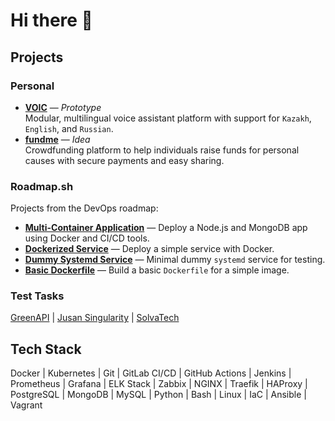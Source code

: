 # Hi there 👋
## Projects
### Personal  
- **[VOIC](https://gitlab.com/voic)** — *Prototype*  
  Modular, multilingual voice assistant platform with support for `Kazakh`, `English`, and `Russian`.
- **[fundme](https://github.com/peible/fundme)** — *Idea*  
  Crowdfunding platform to help individuals raise funds for personal causes with secure payments and easy sharing.
### Roadmap.sh  
Projects from the DevOps roadmap:  
- **[Multi-Container Application](https://github.com/peible/rm-mca)** — Deploy a Node.js and MongoDB app using Docker and CI/CD tools.  
- **[Dockerized Service](https://github.com/peible/rm-dsd)** — Deploy a simple service with Docker.  
- **[Dummy Systemd Service](https://github.com/peible/rm-dss)** — Minimal dummy `systemd` service for testing.  
- **[Basic Dockerfile](https://github.com/peible/rm-bd)** — Build a basic `Dockerfile` for a simple image.
### Test Tasks  
[GreenAPI](https://github.com/peible/green-api-task) | [Jusan Singularity](https://github.com/peible/jdo) | [SolvaTech](https://github.com/peible/solva-task)
## Tech Stack  
Docker | Kubernetes | Git | GitLab CI/CD | GitHub Actions | Jenkins | Prometheus | Grafana | ELK Stack | Zabbix | NGINX | Traefik | HAProxy | PostgreSQL | MongoDB | MySQL | Python | Bash | Linux | IaC | Ansible | Vagrant
